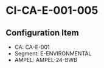 # CI-CA-E-001-005

## Configuration Item
- CA: CA-E-001
- Segment: E-ENVIRONMENTAL
- AMPEL: AMPEL-24-BWB
